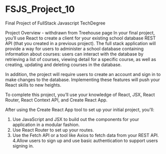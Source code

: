 # FSJS_Project_10

Final Project of FullStack Javascript TechDegree

Project Overview - withdrawn from Treehouse page
In your final project, you’ll use React to create a client for your existing school database REST API (that you created in a previous project). The full stack application will provide a way for users to administer a school database containing information about courses: users can interact with the database by retrieving a list of courses, viewing detail for a specific course, as well as creating, updating and deleting courses in the database.

In addition, the project will require users to create an account and sign in to make changes to the database. Implementing these features will push your React skills to new heights.

To complete this project, you’ll use your knowledge of React, JSX, React Router, React Context API, and Create React App.

After using the Create React App tool to set up your initial project, you'll:

1. Use JavaScript and JSX to build out the components for your application in a modular fashion.
2. Use React Router to set up your routes.
3. Use the Fetch API or a tool like Axios to fetch data from your REST API.
4.Allow users to sign up and use basic authentication to support users signing in.


